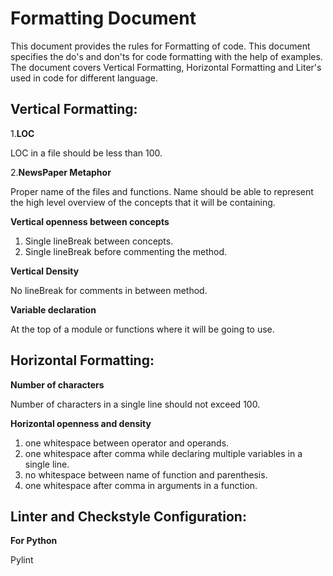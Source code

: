# Formatting Document #
This document provides the rules for Formatting of code. This document specifies the do's and don'ts for code formatting with the help of examples. The document covers Vertical Formatting, Horizontal Formatting and Liter's used in code for different language. 

## Vertical Formatting:
1.**LOC**

LOC in a file should be less than 100.

2.**NewsPaper Metaphor**

Proper name of the files and functions. Name should be able to represent the high level overview of the concepts that 
it will be containing.

**Vertical openness between concepts**

 1. Single lineBreak between concepts.
 2. Single lineBreak before commenting the method.

 **Vertical Density**
 
 No lineBreak for comments in between method.

 **Variable declaration**
 
 At the top of a module or functions where it will be going to use.

## Horizontal Formatting:
 **Number of characters** 
 
 Number of characters in a single line should not exceed 100.
    
 **Horizontal openness and density**
 
 1. one whitespace between operator and operands.
 2. one whitespace after comma while declaring multiple variables in a single line.
 3. no whitespace between name of function and parenthesis.
 4. one whitespace after comma in arguments in a function.

## Linter and Checkstyle Configuration:
 **For Python**
 
 Pylint


